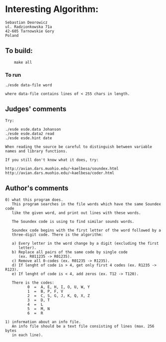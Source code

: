 # Interesting Algorithm:

    Sebastian Deorowicz
    ul. Radzionkowska 71a
    42-605 Tarnowskie Gory 
    Poland

## To build:

        make all

### To run

	./esde data-file word

	where data-file contains lines of < 255 chars in length.

## Judges' comments

    Try: 

	./esde esde.data Johanson
	./esde esde.data2 read
	./esde esde.hint date

    When reading the source be careful to distinguish between variable
    names and library functions.  
    
    If you still don't know what it does, try:

	http://avian.dars.muohio.edu/~kaelbesa/soundex.html
	http://avian.dars.muohio.edu/~kaelbesa/coder.html

## Author's comments

    0) what this program does.
       This program searches in the file words which have the same Soundex code
       like the given word, and print out lines with these words.

       The Soundex code is using to find similar sounds words.

       Soundex code begins with the first letter of the word followed by a
       three-digit code. There is the algorithm:

       a) Every letter in the word change by a digit (excluding the first
          letter).
       b) Replace all pairs of the same code by single code
          (ex. R011235 -> R01235).
       c) Remove all 0-codes (ex. R01235 -> R1235).
       d) If lenght of code is > 4, get only first 4 codes (ex. R1235 -> R123).
       e) If lenght of code is < 4, add zeros (ex. T12 -> T120).

       There is the codes:
              0  =  A, E, H, I, O, U, W, Y
              1  =  B, P, F, V
              2  =  C, S, G, J, K, Q, X, Z
              3  =  D, T
              4  =  L
              5  =  M, N
              6  =  R

    1) information about an info file.
       An info file should be a text file consisting of lines (max. 256 bytes
       in each line).
